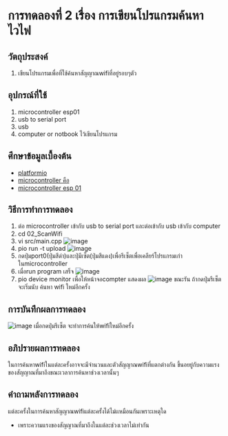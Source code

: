 # การทดลองที่ 2 เรื่อง การเขียนโปรแกรมค้นหาไวไฟ
## วัตถุประสงค์
1. เขียนโปรแกรมเพื่อที่ใช้ค้นหาสัญญาณwifiที่อยู่รอบๆตัว
## อุปกรณ์ที่ใช้
1. microcontroller esp01
2. usb to serial port
3. usb
4. computer or notbook ไว้เขียนโปรแกรม
## ศึกษาข้อมูลเบื้องต้น
* [platformio](https://platformio.org/)
* [microcontroller คือ](https://thiti.dev/blog/28/)
* [microcontroller esp 01](http://fitrox.lnwshop.com/article/28/esp8266-ตอนที่-1-รู้จักกับ-esp8266)
## วิธีการทำการทดลอง
1. ต่อ microcontroller เข้ากับ usb to serial port และต่อเข้ากับ usb เข้ากับ computer
2. cd 02_ScanWifi
3. vi src/main.cpp
![image](https://user-images.githubusercontent.com/80880831/112259330-b08fd300-8c9a-11eb-8209-9c4227c45ed5.jpeg)
4. pio run -t upload
![image](https://user-images.githubusercontent.com/80880831/112259428-e1700800-8c9a-11eb-96a0-3c4531d82681.jpeg)
5. กดปุ่มport0(ปุ่มสีดำ)และปุ่มีเซ็ต(ปุ่มสีแดง)เพื่อรีเซ็ตเพื่อเคลียร์โปรแกรมเก่าในmicrocontroller
6. เมื่อrun program เสร็จ
![image](https://user-images.githubusercontent.com/80880831/112259471-f51b6e80-8c9a-11eb-930e-440db889d5fd.jpeg)
7. pio device monitor เพื่อให้หน้าจอcompter แสดงผล
![image](https://user-images.githubusercontent.com/80880831/112259523-0a909880-8c9b-11eb-8162-552db5277d2b.jpeg)
ขณะรัน ถ้ากดปุ่มรีเซ็ต จะเริ่มนับ ค้นหา wifi ใหม่อีกครั้ง
## การบันทึกผลการทดลอง
![image](https://user-images.githubusercontent.com/80880831/112259593-24ca7680-8c9b-11eb-9230-11b3c19741f1.jpeg)
เมื่อกดปุ่มรีเซ็ต จะทำการค้นให้wifiใหม่อีกครั้ง
## อภิปรายผลการทดลอง
ในการค้นหาwifiในแต่ละครั้งอาจจะมีจำนวนและตัวสัญญาณwifiที่แตกต่างกัน ขึ้นอยยู่กับความแรงของสัญญาณที่มาถึงขณะเวลาการค้นหาช่วงเวลานั้นๆ
## คำถามหลังการทดลอง
แต่ละครั้งในการค้นหาสัญญาณwifiแต่ละครั้งได้ไม่เเหมือนกันเพราะเหตุใด
  * เพราะความแรงของสัญญาณที่มาถึงในแต่ละช่วงเวลาไม่เท่ากัน
